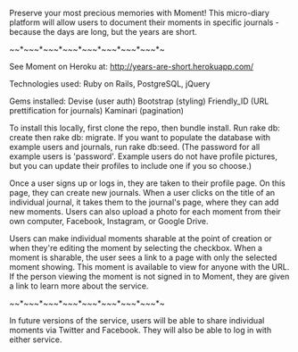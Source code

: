 Preserve your most precious memories with Moment! This micro-diary platform will allow users to document their moments in specific journals - because the days are long, but the years are short.

*~*~*~*~*~*~*~*~*~*~*~*~*~*~*~*~*~*~*~*~*~*~*~*~

See Moment on Heroku at: 
http://years-are-short.herokuapp.com/

Technologies used:
Ruby on Rails, PostgreSQL, jQuery

Gems installed:
Devise (user auth)
Bootstrap (styling)
Friendly_ID (URL prettification for journals)
Kaminari (pagination)

To install this locally, first clone the repo, then bundle install. Run rake db: create then rake db: migrate. If you want to populate the database with example users and journals, run rake db:seed. (The password for all example users is 'password'. Example users do not have profile pictures, but you can update their profiles to include one if you so choose.)

Once a user signs up or logs in, they are taken to their profile page. On this page, they can create new journals. When a user clicks on the title of an individual journal, it takes them to the journal's page, where they can add new moments. Users can also upload a photo for each moment from their own computer, Facebook, Instagram, or Google Drive. 

Users can make individual moments sharable at the point of creation or when they're editing the moment by selecting the checkbox. When a moment is sharable, the user sees a link to a page with only the selected moment showing. This moment is available to view for anyone with the URL. If the person viewing the moment is not signed in to Moment, they are given a link to learn more about the service. 

*~*~*~*~*~*~*~*~*~*~*~*~*~*~*~*~*~*~*~*~*~*~*~*~

In future versions of the service, users will be able to share individual moments via Twitter and Facebook. They will also be able to log in with either service.  